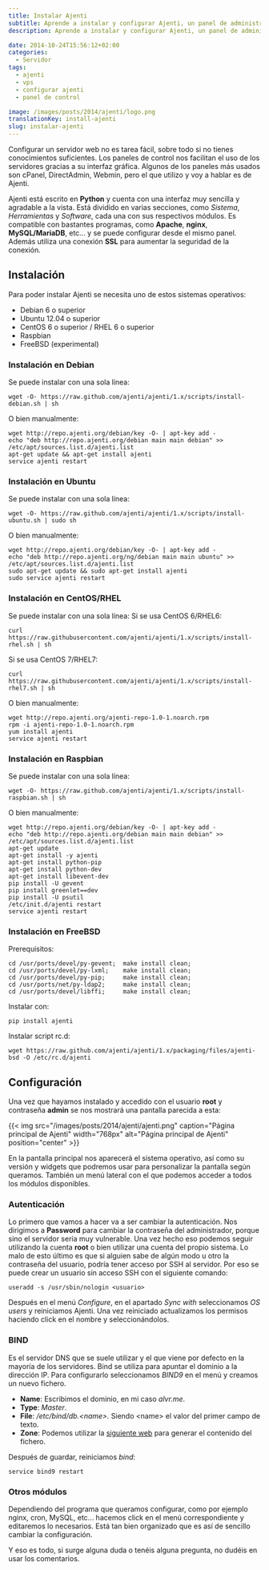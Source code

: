 ```yaml
---
title: Instalar Ajenti
subtitle: Aprende a instalar y configurar Ajenti, un panel de administración para manejar y controlar tu VPS
description: Aprende a instalar y configurar Ajenti, un panel de administración para manejar y controlar tu VPS.

date: 2014-10-24T15:56:12+02:00
categories:
  - Servidor
tags:
  - ajenti
  - vps
  - configurar ajenti
  - panel de control

image: /images/posts/2014/ajenti/logo.png
translationKey: install-ajenti
slug: instalar-ajenti
---
```

Configurar un servidor web no es tarea fácil, sobre todo si no tienes conocimientos suficientes. Los paneles de control nos facilitan el uso de los servidores gracias a su interfaz gráfica. Algunos de los paneles más usados son cPanel, DirectAdmin, Webmin, pero el que utilizo y voy a hablar es de Ajenti.

<!--more-->

Ajenti está escrito en **Python** y cuenta con una interfaz muy sencilla y agradable a la vista. Está dividido en varias secciones, como _Sistema_, _Herramientas_ y _Software_, cada una con sus respectivos módulos. Es compatible con bastantes programas, como **Apache**, **nginx**, **MySQL/MariaDB**, etc... y se puede configurar desde el mismo panel. Además utiliza una conexión **SSL** para aumentar la seguridad de la conexión.

## Instalación

Para poder instalar Ajenti se necesita uno de estos sistemas operativos:

* Debian 6 o superior
* Ubuntu 12.04 o superior
* CentOS 6 o superior / RHEL 6 o superior
* Raspbian
* FreeBSD (experimental)

### Instalación en Debian

Se puede instalar con una sola línea:

```shell
wget -O- https://raw.github.com/ajenti/ajenti/1.x/scripts/install-debian.sh | sh
```

O bien manualmente:

```shell
wget http://repo.ajenti.org/debian/key -O- | apt-key add -
echo "deb http://repo.ajenti.org/debian main main debian" >> /etc/apt/sources.list.d/ajenti.list
apt-get update && apt-get install ajenti
service ajenti restart
```

### Instalación en Ubuntu

Se puede instalar con una sola línea:

```shell
wget -O- https://raw.github.com/ajenti/ajenti/1.x/scripts/install-ubuntu.sh | sudo sh
```

O bien manualmente:

```shell
wget http://repo.ajenti.org/debian/key -O- | apt-key add -
echo "deb http://repo.ajenti.org/ng/debian main main ubuntu" >> /etc/apt/sources.list.d/ajenti.list
sudo apt-get update && sudo apt-get install ajenti
sudo service ajenti restart
```

### Instalación en CentOS/RHEL

Se puede instalar con una sola línea:
Si se usa CentOS 6/RHEL6:

```shell
curl https://raw.githubusercontent.com/ajenti/ajenti/1.x/scripts/install-rhel.sh | sh
```

Si se usa CentOS 7/RHEL7:

```shell
curl https://raw.githubusercontent.com/ajenti/ajenti/1.x/scripts/install-rhel7.sh | sh
```

O bien manualmente:

```shell
wget http://repo.ajenti.org/ajenti-repo-1.0-1.noarch.rpm
rpm -i ajenti-repo-1.0-1.noarch.rpm
yum install ajenti
service ajenti restart
```

### Instalación en Raspbian

Se puede instalar con una sola línea:

```shell
wget -O- https://raw.github.com/ajenti/ajenti/1.x/scripts/install-raspbian.sh | sh
```

O bien manualmente:

```shell
wget http://repo.ajenti.org/debian/key -O- | apt-key add -
echo "deb http://repo.ajenti.org/debian main main debian" >> /etc/apt/sources.list.d/ajenti.list
apt-get update
apt-get install -y ajenti
apt-get install python-pip
apt-get install python-dev
apt-get install libevent-dev
pip install -U gevent
pip install greenlet==dev
pip install -U psutil
/etc/init.d/ajenti restart
service ajenti restart
```

### Instalación en FreeBSD

Prerequisitos:

```shell
cd /usr/ports/devel/py-gevent;  make install clean;
cd /usr/ports/devel/py-lxml;    make install clean;
cd /usr/ports/devel/py-pip;     make install clean;
cd /usr/ports/net/py-ldap2;     make install clean;
cd /usr/ports/devel/libffi;     make install clean;
```

Instalar con:

```shell
pip install ajenti
```

Instalar script rc.d:

```shell
wget https://raw.github.com/ajenti/ajenti/1.x/packaging/files/ajenti-bsd -O /etc/rc.d/ajenti
```

## Configuración

Una vez que hayamos instalado y accedido con el usuario **root** y contraseña **admin** se nos mostrará una pantalla parecida a esta:

{{< img src="/images/posts/2014/ajenti/ajenti.png" caption="Página principal de Ajenti" width="768px" alt="Página principal de Ajenti" position="center" >}}

En la pantalla principal nos aparecerá el sistema operativo, así como su versión y widgets que podremos usar para personalizar la pantalla según queramos. También un menú lateral con el que podemos acceder a todos los módulos disponibles.

### Autenticación

Lo primero que vamos a hacer va a ser cambiar la autenticación. Nos dirigimos a **Password** para cambiar la contraseña del administrador, porque sino el servidor sería muy vulnerable. Una vez hecho eso podemos seguir utilizando la cuenta **root** o bien utilizar una cuenta del propio sistema. Lo malo de esto último es que si alguien sabe de algún modo u otro la contraseña del usuario, podría tener acceso por SSH al servidor. Por eso se puede crear un usuario sin acceso SSH con el siguiente comando:

```shell
useradd -s /usr/sbin/nologin <usuario>
```

Después en el menú _Configure_, en el apartado _Sync with_ seleccionamos _OS users_ y reiniciamos Ajenti. Una vez reiniciado actualizamos los permisos haciendo click en el nombre y seleccionándolos.

### BIND

Es el servidor DNS que se suele utilizar y el que viene por defecto en la mayoría de los servidores. Bind se utiliza para apuntar el dominio a la dirección IP. Para configurarlo seleccionamos _BIND9_ en el menú y creamos un nuevo fichero.

* **Name**: Escribimos el dominio, en mi caso _alvr.me_.
* **Type**: _Master_.
* **File**: _/etc/bind/db.&lt;name&gt;._ Siendo &lt;name&gt; el valor del primer campo de texto.
* **Zone**: Podemos utilizar la [siguiente web](http://pgl.yoyo.org/as/bind-zone-file-creator.php) para generar el contenido del fichero.

Después de guardar, reiniciamos _bind_:

```shell
service bind9 restart
```

### Otros módulos

Dependiendo del programa que queramos configurar, como por ejemplo nginx, cron, MySQL, etc... hacemos click en el menú correspondiente y editaremos lo necesarios. Está tan bien organizado que es así de sencillo cambiar la configuración.

Y eso es todo, si surge alguna duda o tenéis alguna pregunta, no dudéis en usar los comentarios.
